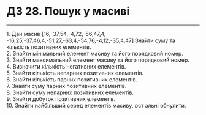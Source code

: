 # ДЗ 28. Пошук у масиві
<hr>
1. Дан масив [16,-37,54,-4,72,-56,47,4, -16,25,-37,46,4,-51,27,-63,4,-54,76,-4,12,-35,4,47] Знайти суму та кількість позитивних елементів.
<br>
2. Знайти мінімальний елемент масиву та його порядковий номер.
<br>
3. Знайти максимальний елемент масиву та його порядковий номер.
<br>
4. Визначити кількість негативних елементів.
<br>
5. Знайти кількість непарних позитивних елементів.
<br>
6. Знайти кількість парних позитивних елементів.
<br>
7. Знайти суму парних позитивних елементів.
<br>
8. Знайти суму непарних позитивних елементів.
<br>
9. Знайти добуток позитивних елементів.
<br>
10. Знайти найбільший серед елементів масиву, ост альні обнулити.
